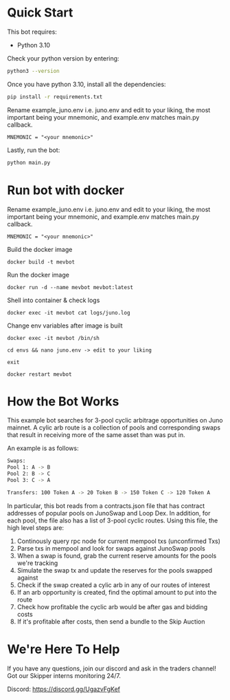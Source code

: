 # Quick Start

This bot requires:

- Python 3.10

Check your python version by entering:

```bash
python3 --version
```

Once you have python 3.10, install all the dependencies:
```bash
pip install -r requirements.txt
```

Rename example_juno.env i.e. juno.env and edit to your liking, the most important being your mnemonic, and example.env matches main.py callback.
```
MNEMONIC = "<your mnemonic>"
```

Lastly, run the bot:
```python
python main.py
```

# Run bot with docker
Rename example_juno.env i.e. juno.env and edit to your liking, the most important being your mnemonic, and example.env matches main.py callback.
```
MNEMONIC = "<your mnemonic>"
```

Build the docker image
``` 
docker build -t mevbot
```

Run the docker image
```
docker run -d --name mevbot mevbot:latest
```

Shell into container & check logs
```
docker exec -it mevbot cat logs/juno.log
```

Change env variables after image is built
```
docker exec -it mevbot /bin/sh
```
```
cd envs && nano juno.env -> edit to your liking
```
```
exit
```
```
docker restart mevbot
```

# How the Bot Works

This example bot searches for 3-pool cyclic arbitrage opportunities
on Juno mainnet. A cylic arb route is a collection of pools and corresponding
swaps that result in receiving more of the same asset than was put in. 

An example is as follows:
```bash
Swaps:
Pool 1: A -> B
Pool 2: B -> C
Pool 3: C -> A

Transfers: 100 Token A -> 20 Token B -> 150 Token C -> 120 Token A
```

In particular, this bot reads from a contracts.json file that has contract addresses
of popular pools on JunoSwap and Loop Dex. In addition, for each pool, the file also 
has a list of 3-pool cyclic routes. Using this file, the high level steps are:

1. Continously query rpc node for current mempool txs (unconfirmed Txs)
2. Parse txs in mempool and look for swaps against JunoSwap pools
3. When a swap is found, grab the current reserve amounts for the pools we're tracking
4. Simulate the swap tx and update the reserves for the pools swapped against
5. Check if the swap created a cylic arb in any of our routes of interest
7. If an arb opportunity is created, find the optimal amount to put into the route
8. Check how profitable the cyclic arb would be after gas and bidding costs
9. If it's profitable after costs, then send a bundle to the Skip Auction

# We're Here To Help

If you have any questions, join our discord and ask in the
traders channel! Got our Skipper interns monitoring 24/7.

Discord: https://discord.gg/UgazvFgKef
